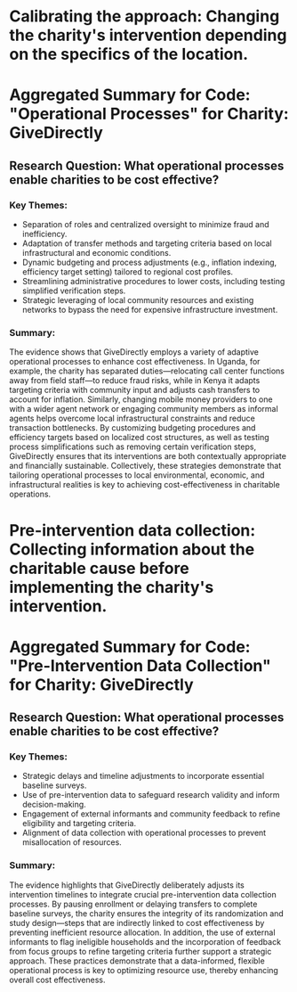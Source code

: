 # Calibrating the approach: Changing the charity's intervention depending on the specifics of the location.
# Aggregated Summary for Code: "Operational Processes" for Charity: GiveDirectly

## Research Question: What operational processes enable charities to be cost effective?

### Key Themes:
- Separation of roles and centralized oversight to minimize fraud and inefficiency.
- Adaptation of transfer methods and targeting criteria based on local infrastructural and economic conditions.
- Dynamic budgeting and process adjustments (e.g., inflation indexing, efficiency target setting) tailored to regional cost profiles.
- Streamlining administrative procedures to lower costs, including testing simplified verification steps.
- Strategic leveraging of local community resources and existing networks to bypass the need for expensive infrastructure investment.

### Summary:
The evidence shows that GiveDirectly employs a variety of adaptive operational processes to enhance cost effectiveness. In Uganda, for example, the charity has separated duties—relocating call center functions away from field staff—to reduce fraud risks, while in Kenya it adapts targeting criteria with community input and adjusts cash transfers to account for inflation. Similarly, changing mobile money providers to one with a wider agent network or engaging community members as informal agents helps overcome local infrastructural constraints and reduce transaction bottlenecks. By customizing budgeting procedures and efficiency targets based on localized cost structures, as well as testing process simplifications such as removing certain verification steps, GiveDirectly ensures that its interventions are both contextually appropriate and financially sustainable. Collectively, these strategies demonstrate that tailoring operational processes to local environmental, economic, and infrastructural realities is key to achieving cost-effectiveness in charitable operations.

# Pre-intervention data collection: Collecting information about the charitable cause before implementing the charity's intervention.
# Aggregated Summary for Code: "Pre-Intervention Data Collection" for Charity: GiveDirectly

## Research Question: What operational processes enable charities to be cost effective?

### Key Themes:
- Strategic delays and timeline adjustments to incorporate essential baseline surveys.
- Use of pre-intervention data to safeguard research validity and inform decision-making.
- Engagement of external informants and community feedback to refine eligibility and targeting criteria.
- Alignment of data collection with operational processes to prevent misallocation of resources.

### Summary:
The evidence highlights that GiveDirectly deliberately adjusts its intervention timelines to integrate crucial pre-intervention data collection processes. By pausing enrollment or delaying transfers to complete baseline surveys, the charity ensures the integrity of its randomization and study design—steps that are indirectly linked to cost effectiveness by preventing inefficient resource allocation. In addition, the use of external informants to flag ineligible households and the incorporation of feedback from focus groups to refine targeting criteria further support a strategic approach. These practices demonstrate that a data-informed, flexible operational process is key to optimizing resource use, thereby enhancing overall cost effectiveness.